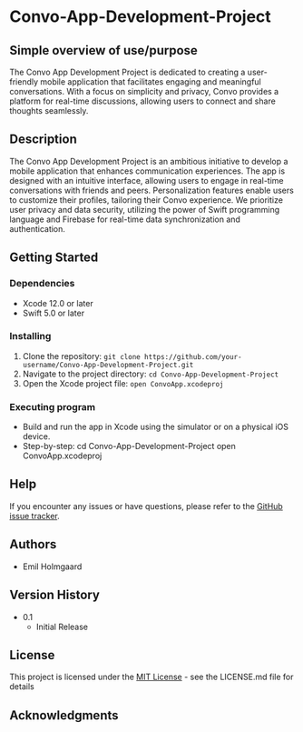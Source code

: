 # Convo-App-Development-Project

## Simple overview of use/purpose

The Convo App Development Project is dedicated to creating a user-friendly mobile application that facilitates engaging and meaningful conversations. With a focus on simplicity and privacy, Convo provides a platform for real-time discussions, allowing users to connect and share thoughts seamlessly.

## Description

The Convo App Development Project is an ambitious initiative to develop a mobile application that enhances communication experiences. The app is designed with an intuitive interface, allowing users to engage in real-time conversations with friends and peers. Personalization features enable users to customize their profiles, tailoring their Convo experience. We prioritize user privacy and data security, utilizing the power of Swift programming language and Firebase for real-time data synchronization and authentication.

## Getting Started

### Dependencies

* Xcode 12.0 or later
* Swift 5.0 or later

### Installing

1. Clone the repository: `git clone https://github.com/your-username/Convo-App-Development-Project.git`
2. Navigate to the project directory: `cd Convo-App-Development-Project`
3. Open the Xcode project file: `open ConvoApp.xcodeproj`

### Executing program

* Build and run the app in Xcode using the simulator or on a physical iOS device.
* Step-by-step:
cd Convo-App-Development-Project
open ConvoApp.xcodeproj



## Help

If you encounter any issues or have questions, please refer to the [GitHub issue tracker](https://github.com/your-username/Convo-App-Development-Project/issues).

## Authors

* Emil Holmgaard

## Version History

* 0.1
  * Initial Release

## License

This project is licensed under the [MIT License](LICENSE.md) - see the LICENSE.md file for details

## Acknowledgments


